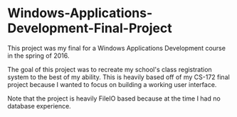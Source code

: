 # Windows-Applications-Development-Final-Project
This project was my final for a Windows Applications Development course in the spring of 2016.

The goal of this project was to recreate my school's class registration system to the best of my ability.
This is heavily based off of my CS-172 final project because I wanted to focus on building a working user interface.

Note that the project is heavily FileIO based because at the time I had no database experience.
